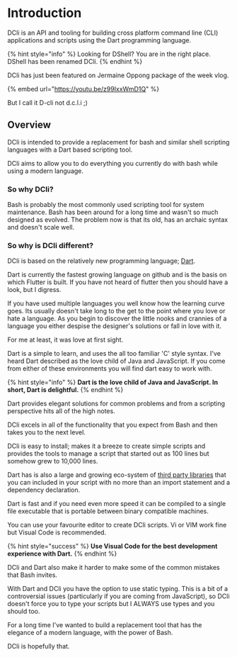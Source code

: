 # Introduction

DCli is an API and tooling for building cross platform command line \(CLI\) applications and scripts using the Dart programming language.

{% hint style="info" %}
Looking for DShell? You are in the right place. DShell has been renamed DCli.
{% endhint %}

DCli has just been featured on Jermaine Oppong package of the week vlog.

{% embed url="https://youtu.be/z99IxxWmD1Q" %}

But I call it D-cli not d.c.l.i ;\)

## Overview

DCli is intended to provide a replacement for bash and similar shell scripting languages with a Dart based scripting tool.

DCli aims to allow you to do everything you currently do with bash while using a modern language.

### So why DCli?

Bash is probably the most commonly used scripting tool for system maintenance. Bash has been around for a long time and wasn't so much designed as evolved. The problem now is that its old, has an archaic syntax and doesn't scale well.

### So why is DCli different?

DCli is based on the relatively new programming language; [Dart](https://dart.dev/).

Dart is currently the fastest growing language on github and is the basis on which Flutter is built. If you have not heard of flutter then you should have a look, but I digress.

If you have used multiple languages you well know how the learning curve goes. Its usually doesn't take long to the get to the point where you love or hate a language. As you begin to discover the little nooks and crannies of a language you either despise the designer's solutions or fall in love with it.

For me at least, it was love at first sight.

Dart is a simple to learn, and uses the all too familiar 'C' style syntax. I've heard Dart described as the love child of Java and JavaScript. If you come from either of these environments you will find dart easy to work with.

{% hint style="info" %}
**Dart is the love child of Java and JavaScript. In short, Dart is delightful.**
{% endhint %}

Dart provides elegant solutions for common problems and from a scripting perspective hits all of the high notes.

DCli excels in all of the functionality that you expect from Bash and then takes you to the next level.

DCli is easy to install; makes it a breeze to create simple scripts and provides the tools to manage a script that started out as 100 lines but somehow grew to 10,000 lines.

Dart has is also a large and growing eco-system of [third party libraries](https://pub.dev) that you can included in your script with no more than an import statement and a dependency declaration.

Dart is fast and if you need even more speed it can be compiled to a single file executable that is portable between binary compatible machines.

You can use your favourite editor to create DCli scripts. Vi or VIM work fine but Visual Code is recommended.

{% hint style="success" %}
**Use Visual Code for the best development experience with Dart.**
{% endhint %}

DCli and Dart also make it harder to make some of the common mistakes that Bash invites.

With Dart and DCli you have the option to use static typing. This is a bit of a controversial issues \(particularly if you are coming from JavaScript\), so DCli doesn't force you to type your scripts but I ALWAYS use types and you should too.

For a long time I've wanted to build a replacement tool that has the elegance of a modern language, with the power of Bash.

DCli is hopefully that.

